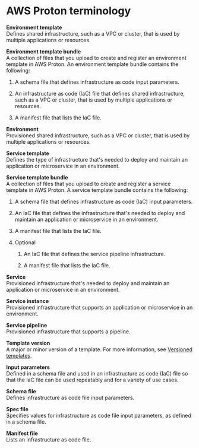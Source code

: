 # AWS Proton terminology<a name="terminology"></a>

**Environment template**  
Defines shared infrastructure, such as a VPC or cluster, that is used by multiple applications or resources\.

**Environment template bundle**  
A collection of files that you upload to create and register an environment template in AWS Proton\. An environment template bundle contains the following:  

1. A schema file that defines infrastructure as code input parameters\.

1. An infrastructure as code \(IaC\) file that defines shared infrastructure, such as a VPC or cluster, that is used by multiple applications or resources\.

1. A manifest file that lists the IaC file\.

**Environment**  
Provisioned shared infrastructure, such as a VPC or cluster, that is used by multiple applications or resources\.

**Service template**  
Defines the type of infrastructure that's needed to deploy and maintain an application or microservice in an environment\.

**Service template bundle**  
A collection of files that you upload to create and register a service template in AWS Proton\. A service template bundle contains the following:  

1. A schema file that defines infrastructure as code \(IaC\) input parameters\.

1. An IaC file that defines the infrastructure that's needed to deploy and maintain an application or microservice in an environment\.

1. A manifest file that lists the IaC file\.

1. Optional

   1. An IaC file that defines the service pipeline infrastructure\.

   1. A manifest file that lists the IaC file\.

**Service**  
Provisioned infrastructure that's needed to deploy and maintain an application or microservice in an environment\.

**Service instance**  
Provisioned infrastructure that supports an application or microservice in an environment\.

**Service pipeline**  
Provisioned infrastructure that supports a pipeline\.

**Template version**  
A major or minor version of a template\. For more information, see [Versioned templates](ag-template-versions.md)\.

**Input parameters**  
Defined in a schema file and used in an infrastructure as code \(IaC\) file so that the IaC file can be used repeatably and for a variety of use cases\.

**Schema file**  
Defines infrastructure as code file input parameters\.

**Spec file**  
Specifies values for infrastructure as code file input parameters, as defined in a schema file\.

**Manifest file**  
Lists an infrastructure as code file\.